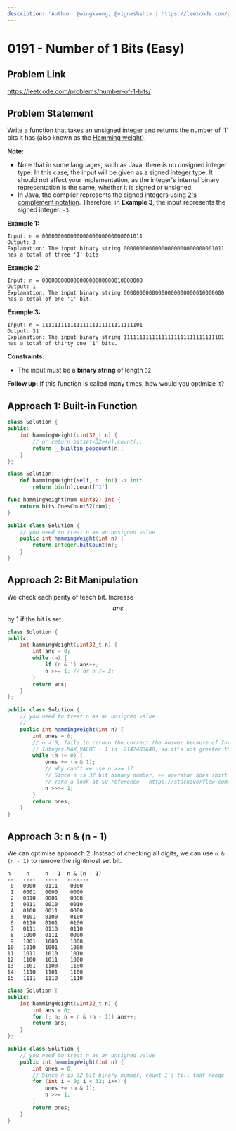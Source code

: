 ```yaml
---
description: 'Author: @wingkwong, @vigneshshiv | https://leetcode.com/problems/number-of-1-bits/'
---
```


# 0191 - Number of 1 Bits (Easy)

## Problem Link

https://leetcode.com/problems/number-of-1-bits/

## Problem Statement

Write a function that takes an unsigned integer and returns the number of '1' bits it has (also known as the [Hamming weight](http://en.wikipedia.org/wiki/Hamming_weight)).

**Note:**

* Note that in some languages, such as Java, there is no unsigned integer type. In this case, the input will be given as a signed integer type. It should not affect your implementation, as the integer's internal binary representation is the same, whether it is signed or unsigned.
* In Java, the compiler represents the signed integers using [2's complement notation](https://en.wikipedia.org/wiki/Two's_complement). Therefore, in **Example 3**, the input represents the signed integer. `-3`.

**Example 1:**

```
Input: n = 00000000000000000000000000001011
Output: 3
Explanation: The input binary string 00000000000000000000000000001011 has a total of three '1' bits.
```

**Example 2:**

```
Input: n = 00000000000000000000000010000000
Output: 1
Explanation: The input binary string 00000000000000000000000010000000 has a total of one '1' bit.
```

**Example 3:**

```
Input: n = 11111111111111111111111111111101
Output: 31
Explanation: The input binary string 11111111111111111111111111111101 has a total of thirty one '1' bits. 
```

**Constraints:**

* The input must be a **binary string** of length `32`.

**Follow up:** If this function is called many times, how would you optimize it?

## Approach 1: Built-in Function

<Tabs>
<TabItem value="cpp" label="C++">
<SolutionAuthor name="@wingkwong"/>

```cpp
class Solution {
public:
    int hammingWeight(uint32_t n) {
        // or return bitset<32>(n).count();
        return __builtin_popcount(n);
    }
};
```

</TabItem>

<TabItem value="py" label="Python">
<SolutionAuthor name="@wingkwong"/>

```py
class Solution:
    def hammingWeight(self, n: int) -> int:
        return bin(n).count('1')
```

</TabItem>

<TabItem value="go" label="Go">
<SolutionAuthor name="@wingkwong"/>

```go
func hammingWeight(num uint32) int {
    return bits.OnesCount32(num);
}
```
</TabItem>

<TabItem value="java" label="Java">
<SolutionAuthor name="@vigneshshiv"/>

```java
public class Solution {
    // you need to treat n as an unsigned value
    public int hammingWeight(int n) {
        return Integer.bitCount(n);
    }
}
```

</TabItem>
</Tabs>

## Approach 2: Bit Manipulation

We check each parity of teach bit. Increase $$ans$$ by 1 if the bit is set.

<Tabs>
<TabItem value="cpp" label="C++">
<SolutionAuthor name="@wingkwong"/>

```cpp
class Solution {
public:
    int hammingWeight(uint32_t n) {
        int ans = 0;
        while (n) {
            if (n & 1) ans++;
            n >>= 1; // or n /= 2;
        }
        return ans;
    }
};
```

</TabItem>

<TabItem value="java" label="Java">
<SolutionAuthor name="@vigneshshiv"/>

```java
public class Solution {
    // you need to treat n as an unsigned value
    // 
    public int hammingWeight(int n) {
        int ones = 0;
        // n > 0, fails to return the correct the answer because of Integer MAX_VALUE. 
        // Integer.MAX_VALUE + 1 is -2147483648, so it's not greater than 0, so n will not enter into loop
        while (n != 0) {
            ones += (n & 1);
            // Why can't we use n >>= 1?
            // Since n is 32 bit binary number, >> operator does shift by keeping signed bit position same as before
            // Take a look at SO reference - https://stackoverflow.com/questions/2811319/difference-between-and
            n >>>= 1;
        }
        return ones;
    }
}
```

</TabItem>
</Tabs>

## Approach 3: n & (n - 1)

We can optimise approach 2. Instead of checking all digits, we can use `n & (n - 1)` to remove the rightmost set bit.

```
n     n     n - 1  n & (n - 1)
--   ----   ----   -------
 0   0000   0111    0000
 1   0001   0000    0000
 2   0010   0001    0000
 3   0011   0010    0010
 4   0100   0011    0000
 5   0101   0100    0100
 6   0110   0101    0100
 7   0111   0110    0110
 8   1000   0111    0000 
 9   1001   1000    1000
10   1010   1001    1000
11   1011   1010    1010
12   1100   1011    1000
13   1101   1100    1100
14   1110   1101    1100
15   1111   1110    1110
```

<Tabs>
<TabItem value="cpp" label="C++">
<SolutionAuthor name="@wingkwong"/>

```cpp
class Solution {
public:
    int hammingWeight(uint32_t n) {
        int ans = 0;
        for (; n; n = n & (n - 1)) ans++;
        return ans;
    }
};
```
</TabItem>

<TabItem value="java" label="Java">
<SolutionAuthor name="@vigneshshiv"/>

```java
public class Solution {
    // you need to treat n as an unsigned value
    public int hammingWeight(int n) {
        int ones = 0;
        // Since n is 32 bit binary number, count 1's till that range
        for (int i = 0; i < 32; i++) {
            ones += (n & 1);
            n >>= 1;
        }
        return ones;
    }
}
```
</TabItem>

</Tabs>